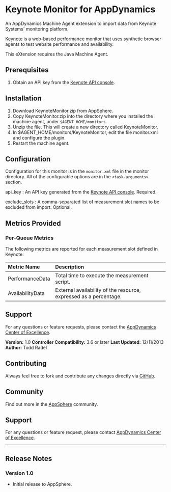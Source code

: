 Keynote Monitor for AppDynamics
===============================

An AppDynamics Machine Agent extension to import data from Keynote Systems' monitoring platform.

[Keynote](http://www.keynote.com) is a web-based performance monitor that uses synthetic browser agents to test website performance and availability. 

This eXtension requires the Java Machine Agent.

## Prerequisites ##

1. Obtain an API key from the [Keynote API console][].

## Installation ##

1. Download KeynoteMonitor.zip from AppSphere.
1. Copy KeynoteMonitor.zip into the directory where you installed the machine agent, under `$AGENT_HOME/monitors`.
1. Unzip the file. This will create a new directory called KeynoteMonitor.
1. In $AGENT_HOME/monitors/KeynoteMonitor, edit the file monitor.xml and configure the plugin.
1. Restart the machine agent.

## Configuration ##

Configuration for this monitor is in the `monitor.xml` file in the monitor directory. All of the configurable options are in the `<task-arguments>` section.

api_key
: An API key generated from the [Keynote API console][]. Required.

exclude_slots
: A comma-separated list of measurement slot names to be excluded from import. Optional.

## Metrics Provided ##

### Per-Queue Metrics

The following metrics are reported for each measurement slot defined in Keynote:

| Metric Name           | Description |
| :-------------------- | :---------- |
| PerformanceData | Total time to execute the measurement script. |
| AvailabilityData | External availability of the resource, expressed as a percentage. |

## Support

For any questions or feature requests, please contact the [AppDynamics Center of Excellence][].

**Version:** 1.0
**Controller Compatibility:** 3.6 or later
**Last Updated:** 12/11/2013
**Author:** Todd Radel

## Contributing ##

Always feel free to fork and contribute any changes directly via [GitHub][].

## Community ##

Find out more in the [AppSphere][] community.

## Support ##

For any questions or feature request, please contact [AppDynamics Center of Excellence][].

------------------------------------------------------------------------------

## Release Notes ##

### Version 1.0
- Initial release to AppSphere.


[Keynote API console]: http://api.keynote.com/apiconsole/apikeygen.aspx
[GitHub]: https://github.com/Appdynamics/keynote-monitoring-extension
[AppSphere]: http://appsphere.appdynamics.com/t5/eXchange/F5-Monitoring-Extension/idi-p/2063
[AppDynamics Center of Excellence]: mailto:ace-request@appdynamics.com